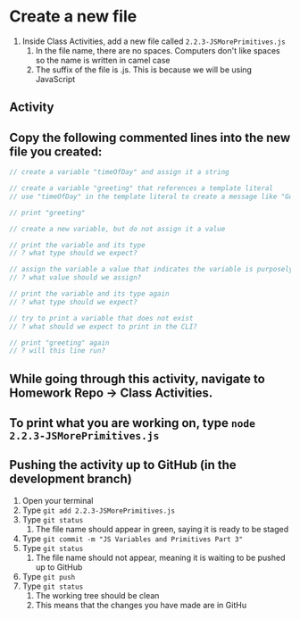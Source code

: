 # Create a new file

1. Inside Class Activities, add a new file called `2.2.3-JSMorePrimitives.js`
    1. In the file name, there are no spaces. Computers don't like spaces so the name is written in camel case
    2. The suffix of the file is .js. This is because we will be using JavaScript

## Activity

## Copy the following commented lines into the new file you created:

```javascript
// create a variable "timeOfDay" and assign it a string

// create a variable "greeting" that references a template literal
// use "timeOfDay" in the template literal to create a message like "Good morning!" or "Good evening!"

// print "greeting"

// create a new variable, but do not assign it a value

// print the variable and its type
// ? what type should we expect?

// assign the variable a value that indicates the variable is purposely blank
// ? what value should we assign?

// print the variable and its type again
// ? what type should we expect?

// try to print a variable that does not exist
// ? what should we expect to print in the CLI?

// print "greeting" again
// ? will this line run?
```

## While going through this activity, navigate to Homework Repo -> Class Activities.

## To print what you are working on, type `node 2.2.3-JSMorePrimitives.js`

## Pushing the activity up to GitHub (in the development branch)

1. Open your terminal
2. Type `git add 2.2.3-JSMorePrimitives.js`
3. Type `git status`
    1. The file name should appear in green, saying it is ready to be staged
4. Type `git commit -m "JS Variables and Primitives Part 3"`
5. Type `git status`
    1. The file name should not appear, meaning it is waiting to be pushed up to GitHub
6. Type `git push`
7. Type `git status`
    1. The working tree should be clean
    2. This means that the changes you have made are in GitHu
